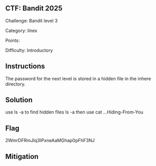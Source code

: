 ## CTF: Bandit 2025
Challenge: Bandit level 3

Category:  linex

Points:

Difficulty: Introductory

## Instructions
The password for the next level is stored in a hidden file in the inhere directory.


## Solution
use ls -a to find hidden files
ls -a then use cat ...Hiding-From-You 


## Flag
2WmrDFRmJIq3IPxneAaMGhap0pFhF3NJ


## Mitigation


